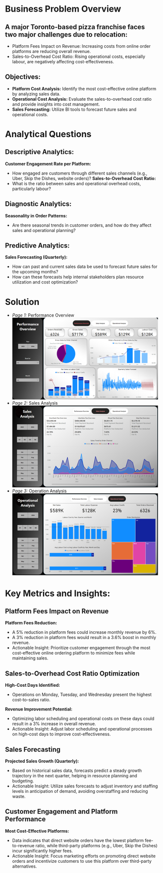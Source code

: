 # Business Problem Overview
## A major Toronto-based pizza franchise faces two major challenges due to relocation:
- Platform Fees Impact on Revenue: Increasing costs from online order platforms are reducing overall revenue.
- Sales-to-Overhead Cost Ratio: Rising operational costs, especially labour, are negatively affecting cost-effectiveness.

## Objectives:
- **Platform Cost Analysis:** Identify the most cost-effective online platform by analyzing sales data.
- **Operational Cost Analysis:** Evaluate the sales-to-overhead cost ratio and provide insights into cost management.
- **Sales Forecasting:** Utilize BI tools to forecast future sales and operational costs.

# Analytical Questions
## Descriptive Analytics:
**Customer Engagement Rate per Platform:**
- How engaged are customers through different sales channels (e.g., Uber, Skip the Dishes, website orders)?
**Sales-to-Overhead Cost Ratio:**
- What is the ratio between sales and operational overhead costs, particularly labour?

## Diagnostic Analytics:
**Seasonality in Order Patterns:**
- Are there seasonal trends in customer orders, and how do they affect sales and operational planning?

## Predictive Analytics:
**Sales Forecasting (Quarterly):**
- How can past and current sales data be used to forecast future sales for the upcoming months?
- How can these forecasts help internal stakeholders plan resource utilization and cost optimization?

# Solution
- *Page 1:* Performance Overview   
![Dashboard 1](assests/img/dash1.png)
- *Page 2:* Sales Analysis
![Dashboard 2](assests/img/dash2.png)
- *Page 3:* Operation Analysis
![Dashboard 3](assests/img/dsah3.png)

# Key Metrics and Insights:
## Platform Fees Impact on Revenue
**Platform Fees Reduction:**
- A 5% reduction in platform fees could increase monthly revenue by 6%.
- A 3% reduction in platform fees would result in a 3.6% boost in monthly revenue.
- Actionable Insight: Prioritize customer engagement through the most cost-effective online ordering platform to minimize fees while maintaining sales.

## Sales-to-Overhead Cost Ratio Optimization
**High-Cost Days Identified:**
- Operations on Monday, Tuesday, and Wednesday present the highest cost-to-sales ratio.

**Revenue Improvement Potential:**
- Optimizing labor scheduling and operational costs on these days could result in a 3% increase in overall revenue.
- Actionable Insight: Adjust labor scheduling and operational processes on high-cost days to improve cost-effectiveness.

## Sales Forecasting
**Projected Sales Growth (Quarterly):**
- Based on historical sales data, forecasts predict a steady growth trajectory in the next quarter, helping in resource planning and budgeting.
- Actionable Insight: Utilize sales forecasts to adjust inventory and staffing levels in anticipation of demand, avoiding overstaffing and reducing waste.

## Customer Engagement and Platform Performance
**Most Cost-Effective Platforms:**
- Data indicates that direct website orders have the lowest platform fee-to-revenue ratio, while third-party platforms (e.g., Uber, Skip the Dishes) incur significantly higher fees.
- Actionable Insight: Focus marketing efforts on promoting direct website orders and incentivize customers to use this platform over third-party alternatives.
